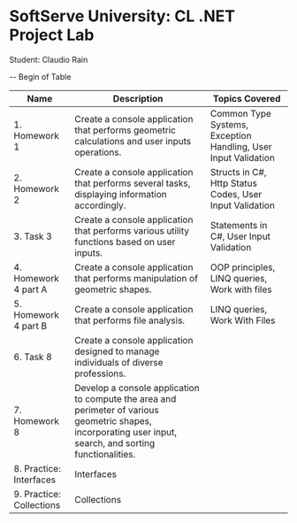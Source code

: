# SoftServe University: CL .NET Project Lab
Student: Claudio Rain


-- Begin of Table

| Name                | Description                                                                                              | Topics Covered                                    |
|---------------------|----------------------------------------------------------------------------------------------------------|---------------------------------------------------|
| 1. Homework 1       | Create a console application that performs geometric calculations and user inputs operations.            | Common Type Systems, Exception Handling, User Input Validation |
| 2. Homework 2       | Create a console application that performs several tasks, displaying information accordingly.           | Structs in C#, Http Status Codes, User Input Validation |
| 3. Task 3           | Create a console application that performs various utility functions based on user inputs.              | Statements in C#, User Input Validation           |
| 4. Homework 4 part A | Create a console application that performs manipulation of geometric shapes.                            | OOP principles, LINQ queries, Work with files     |
| 5. Homework 4 part B | Create a console application that performs file analysis.                                               | LINQ queries, Work With Files                     |
| 6. Task 8           | Create a console application designed to manage individuals of diverse professions.                     |                                                   |
| 7. Homework 8       | Develop a console application to compute the area and perimeter of various geometric shapes, incorporating user input, search, and sorting functionalities. |                                                   |
| 8. Practice: Interfaces | Interfaces                                                                                               |                                                   |
| 9. Practice: Collections | Collections                                                                                              |                                                   |

